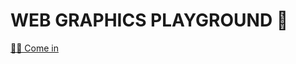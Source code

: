 # WEB GRAPHICS PLAYGROUND 🚂

[🏄‍♂️ Come in](https://github.com/taenykim/web-graphics-playground/issues)
